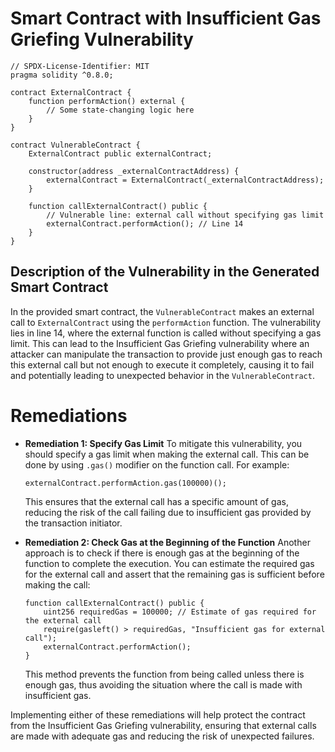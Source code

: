 # Smart Contract with Insufficient Gas Griefing Vulnerability

```solidity
// SPDX-License-Identifier: MIT
pragma solidity ^0.8.0;

contract ExternalContract {
    function performAction() external {
        // Some state-changing logic here
    }
}

contract VulnerableContract {
    ExternalContract public externalContract;

    constructor(address _externalContractAddress) {
        externalContract = ExternalContract(_externalContractAddress);
    }

    function callExternalContract() public {
        // Vulnerable line: external call without specifying gas limit
        externalContract.performAction(); // Line 14
    }
}
```

## Description of the Vulnerability in the Generated Smart Contract

In the provided smart contract, the `VulnerableContract` makes an external call to `ExternalContract` using the `performAction` function. The vulnerability lies in line 14, where the external function is called without specifying a gas limit. This can lead to the Insufficient Gas Griefing vulnerability where an attacker can manipulate the transaction to provide just enough gas to reach this external call but not enough to execute it completely, causing it to fail and potentially leading to unexpected behavior in the `VulnerableContract`.

# Remediations

- **Remediation 1: Specify Gas Limit**
  To mitigate this vulnerability, you should specify a gas limit when making the external call. This can be done by using `.gas()` modifier on the function call. For example:
  ```solidity
  externalContract.performAction.gas(100000)();
  ```
  This ensures that the external call has a specific amount of gas, reducing the risk of the call failing due to insufficient gas provided by the transaction initiator.

- **Remediation 2: Check Gas at the Beginning of the Function**
  Another approach is to check if there is enough gas at the beginning of the function to complete the execution. You can estimate the required gas for the external call and assert that the remaining gas is sufficient before making the call:
  ```solidity
  function callExternalContract() public {
      uint256 requiredGas = 100000; // Estimate of gas required for the external call
      require(gasleft() > requiredGas, "Insufficient gas for external call");
      externalContract.performAction();
  }
  ```
  This method prevents the function from being called unless there is enough gas, thus avoiding the situation where the call is made with insufficient gas.

Implementing either of these remediations will help protect the contract from the Insufficient Gas Griefing vulnerability, ensuring that external calls are made with adequate gas and reducing the risk of unexpected failures.